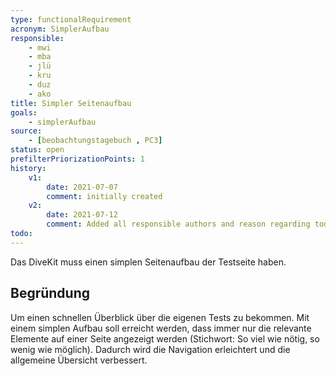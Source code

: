 ```yaml
---
type: functionalRequirement
acronym: SimplerAufbau
responsible:
    - mwi
    - mba
    - jlü
    - kru
    - duz
    - ako
title: Simpler Seitenaufbau
goals:
    - simplerAufbau
source:
    - [beobachtungstagebuch , PC3]
status: open
prefilterPriorizationPoints: 1
history:
    v1:
        date: 2021-07-07
        comment: initially created
    v2:
        date: 2021-07-12
        comment: Added all responsible authors and reason regarding todo
todo:
---
```


Das DiveKit muss einen simplen Seitenaufbau der Testseite haben.

## Begründung

Um einen schnellen Überblick über die eigenen Tests zu bekommen. Mit einem simplen Aufbau soll erreicht werden, dass immer nur die relevante Elemente auf einer Seite angezeigt werden (Stichwort: So viel wie nötig, so wenig wie möglich). Dadurch wird die Navigation erleichtert und die allgemeine Übersicht verbessert.